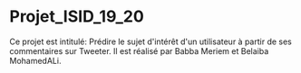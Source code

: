 # Projet_ISID_19_20
Ce projet est intitulé: Prédire le sujet d'intérêt d'un utilisateur à partir de ses commentaires sur Tweeter.
Il est réalisé par Babba Meriem et Belaiba MohamedALi.
